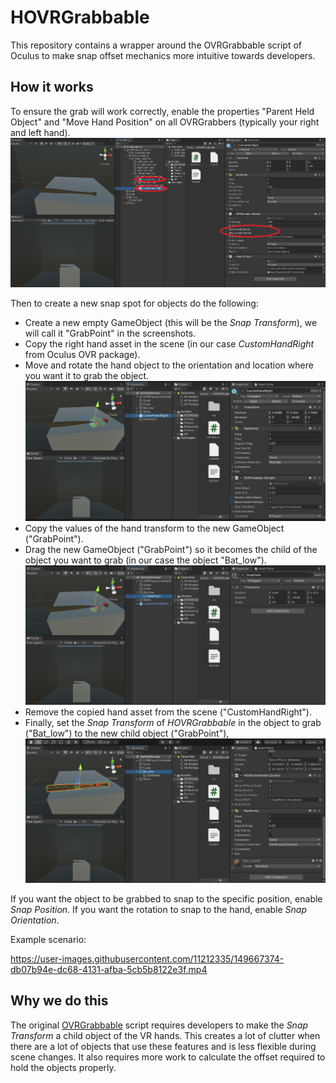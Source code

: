 # HOVRGrabbable
This repository contains a wrapper around the OVRGrabbable script of Oculus to make snap offset mechanics more intuitive towards developers.

## How it works
To ensure the grab will work correctly, enable the properties "Parent Held Object" and "Move Hand Position" on all OVRGrabbers (typically your right and left hand).
![Setting properties Parent Held Object and Move Hand Position](./res/ovrgrabber_settings.png) 

Then to create a new snap spot for objects do the following:
- Create a new empty GameObject (this will be the *Snap Transform*), we will call it "GrabPoint" in the screenshots.
- Copy the right hand asset in the scene (in our case *CustomHandRight* from Oculus OVR package).
- Move and rotate the hand object to the orientation and location where you want it to grab the object.
![CustomHandRight copy in scene](./res/customhandright_gameobject.png)
- Copy the values of the hand transform to the new GameObject ("GrabPoint").
- Drag the new GameObject ("GrabPoint") so it becomes the child of the object you want to grab (in our case the object "Bat_low").
![GrabPoint as child object of Bat_low](./res/grabpoint_child.png)
- Remove the copied hand asset from the scene ("CustomHandRight").
- Finally, set the *Snap Transform* of *HOVRGrabbable* in the object to grab ("Bat_low") to the new child object ("GrabPoint"), 
![Snap values of HOVRGrabbable](./res/hovrgrabbable_snap_values.png)

If you want the object to be grabbed to snap to the specific position, enable *Snap Position*. If you want the rotation to snap to the hand, enable *Snap Orientation*.

Example scenario:


https://user-images.githubusercontent.com/11212335/149667374-db07b94e-dc68-4131-afba-5cb5b8122e3f.mp4



## Why we do this
The original [OVRGrabbable](https://developer.oculus.com/reference/unity/1.43/class_o_v_r_grabbable/) script requires developers to make the *Snap Transform* a child object of the VR hands. This creates a lot of clutter when there are a lot of objects that use these features and is less flexible during scene changes. It also requires more work to calculate the offset required to hold the objects properly.
